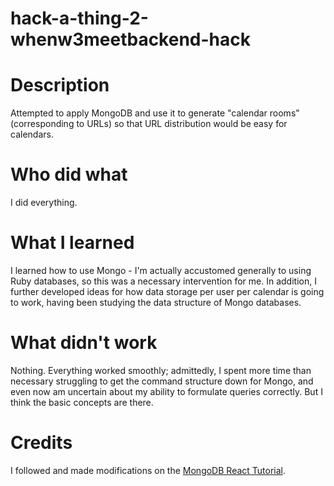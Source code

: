 # hack-a-thing-2-whenw3meetbackend-hack

# Description
Attempted to apply MongoDB and use it to generate "calendar rooms" (corresponding to URLs) so that URL distribution would be easy for calendars.

# Who did what
I did everything.

# What I learned
I learned how to use Mongo - I'm actually accustomed generally to using Ruby databases, so this was a necessary intervention for me. In addition, I further developed ideas for how data storage per user per calendar is going to work, having been studying the data structure of Mongo databases.

# What didn't work
Nothing. Everything worked smoothly; admittedly, I spent more time than necessary struggling to get the command structure down for Mongo, and even now am uncertain about my ability to formulate queries correctly. But I think the basic concepts are there.

# Credits
I followed and made modifications on the [MongoDB React Tutorial](https://medium.com/javascript-in-plain-english/full-stack-mongodb-react-node-js-express-js-in-one-simple-app-6cc8ed6de274).

